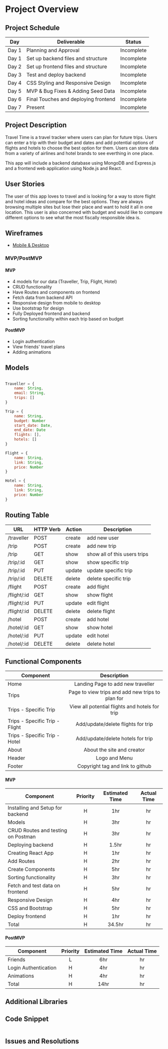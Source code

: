 # Project Overview

## Project Schedule

| Day   | Deliverable                          | Status     |
| ----- | ------------------------------------ | ---------- |
| Day 1 | Planning and Approval                | Incomplete |
| Day 1 | Set up backend files and structure   | Incomplete |
| Day 2 | Set up frontend files and structure  | Incomplete |
| Day 3 | Test and deploy backend              | Incomplete |
| Day 4 | CSS Styling and Responsive Design    | Incomplete |
| Day 5 | MVP & Bug Fixes & Adding Seed Data   | Incomplete |
| Day 6 | Final Touches and deploying frontend | Incomplete |
| Day 7 | Present                              | Incomplete |

## Project Description

Travel Time is a travel tracker where users can plan for future trips. Users can enter a trip with their budget and dates and add potential options of flights and hotels to choose the best option for them. Users can store data from a variety of airlines and hotel brands to see everthing in one place.

This app will include a backend database using MongoDB and Express.js and a frontend web application using Node.js and React.

## User Stories

The user of this app loves to travel and is looking for a way to store flight and hotel ideas and compare for the best options. They are always browsing multiple sites but lose their place and want to hold it all in one location. This user is also concerned with budget and would like to compare different options to see what the most fiscally responsible idea is.

## Wireframes

- [Mobile & Desktop](https://s3.amazonaws.com/assets.mockflow.com/app/wireframepro/company/C9c1df959635a4aee914f74a5cf3d9a7b/projects/M40WmDPcunb/pages/0aea6d2b5be04142ac95939134f00557/image/0aea6d2b5be04142ac95939134f00557.png?1648237490386)

### MVP/PostMVP

#### MVP

- 4 models for our data (Traveller, Trip, Flight, Hotel)
- CRUD functionality
- Have Routes and components on frontend
- Fetch data from backend API
- Responsive design from mobile to desktop
- Use bootstrap for design
- Fully Deployed frontend and backend
- Sorting functionality within each trip based on budget

#### PostMVP

- Login authentication
- View friends' travel plans
- Adding animations

## Models

```js

Traveller = {
    name: String,
    email: String,
    trips: []
}

Trip = {
    name: String,
    budget: Number
    start_date: Date,
    end_date: Date
    flights: [],
    hotels: []
}

Flight = {
    name: String,
    link: String,
    price: Number
}

Hotel = {
    name: String,
    link: String,
    price: Number
}

```

## Routing Table

| **URL**     | **HTTP Verb** | **Action** | **Description**              |
| ----------- | ------------- | ---------- | ---------------------------- |
| /traveller  | POST          | create     | add new user                 |
| /trip       | POST          | create     | add new trip                 |
| /trip       | GET           | show       | show all of this users trips |
| /trip/:id   | GET           | show       | show specific trip           |
| /trip/:id   | PUT           | update     | update specific trip         |
| /trip/:id   | DELETE        | delete     | delete specific trip         |
| /flight     | POST          | create     | add flight                   |
| /flight/:id | GET           | show       | show flight                  |
| /flight/:id | PUT           | update     | edit flight                  |
| /flight/:id | DELETE        | delete     | delete flight                |
| /hotel      | POST          | create     | add hotel                    |
| /hotel/:id  | GET           | show       | show hotel                   |
| /hotel/:id  | PUT           | update     | edit hotel                   |
| /hotel/:id  | DELETE        | delete     | delete hotel                 |

## Functional Components

| Component                      |                   Description                    |
| ------------------------------ | :----------------------------------------------: |
| Home                           |        Landing Page to add new traveller         |
| Trips                          | Page to view trips and add new trips to plan for |
| Trips - Specific Trip          |  View all potential flights and hotels for trip  |
| Trips - Specific Trip - Flight |        Add/update/delete flights for trip        |
| Trips - Specific Trip - Hotel  |        Add/update/delete hotels for trip         |
| About                          |            About the site and creator            |
| Header                         |                  Logo and Menu                   |
| Footer                         |         Copyright tag and link to github         |

#### MVP

| Component                          | Priority | Estimated Time | Actual Time |
| ---------------------------------- | :------: | :------------: | :---------: |
| Installing and Setup for backend   |    H     |      1hr       |     hr      |
| Models                             |    H     |      3hr       |     hr      |
| CRUD Routes and testing on Postman |    H     |      3hr       |     hr      |
| Deploying backend                  |    H     |     1.5hr      |     hr      |
| Creating React App                 |    H     |      1hr       |     hr      |
| Add Routes                         |    H     |      2hr       |     hr      |
| Create Components                  |    H     |      5hr       |     hr      |
| Sorting functionality              |    H     |      3hr       |     hr      |
| Fetch and test data on frontend    |    H     |      5hr       |     hr      |
| Responsive Design                  |    H     |      4hr       |     hr      |
| CSS and Bootstrap                  |    H     |      5hr       |     hr      |
| Deploy frontend                    |    H     |      1hr       |     hr      |
| Total                              |    H     |     34.5hr     |     hr      |

#### PostMVP

| Component            | Priority | Estimated Time | Actual Time |
| -------------------- | :------: | :------------: | :---------: |
| Friends              |    L     |      6hr       |     hr      |
| Login Authentication |    H     |      4hr       |     hr      |
| Animations           |    H     |      4hr       |     hr      |
| Total                |    H     |      14hr      |     hr      |

## Additional Libraries

## Code Snippet

```

```

## Issues and Resolutions

